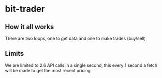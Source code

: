 # bit-trader

## How it all works

  There are two loops, one to get data and one to make trades (buy/sell)

## Limits

  We are limited to 2.6 API calls in a single second, this every 1 second a
  fetch will be made to get the most recent pricing
